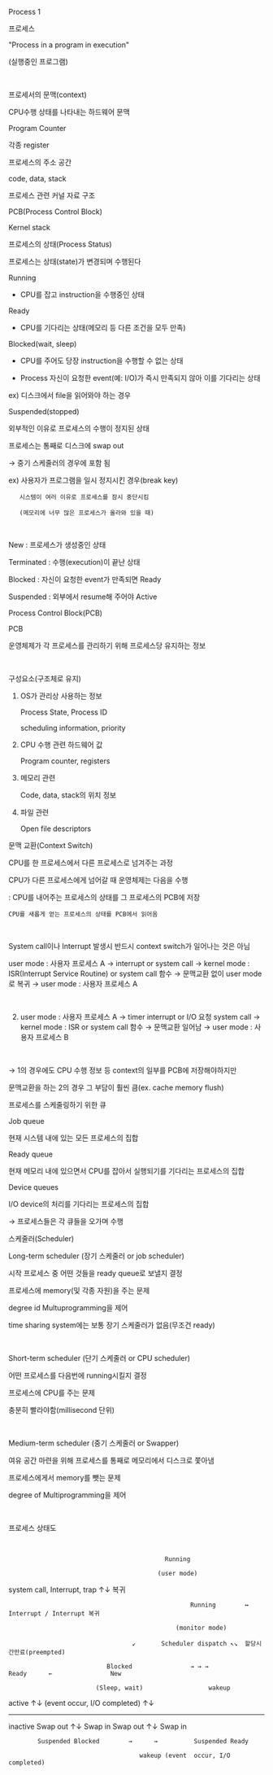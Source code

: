 Process 1

프로세스

"Process in a program in execution"

(실행중인 프로그램)

​

프로세서의 문맥(context)

 CPU수행 상태를 나타내는 하드웨어 문맥

   Program Counter

   각종 register​

 프로세스의 주소 공간

   code, data, stack

 프로세스 관련 커널 자료 구조

   PCB(Process Control Block)

   Kernel stack

프로세스의 상태(Process Status)

프로세스는 상태(state)가 변경되며 수행된다

Running

- CPU를 잡고 instruction을 수행중인 상태

Ready 

- CPU를 기다리는 상태(메모리 등 다른 조건을 모두 만족)

Blocked(wait, sleep)

- CPU를 주어도 당장 instruction을 수행할 수 없는 상태

- Process 자신이 요청한 event(예: I/O)가 즉시 만족되지 않아 이를 기다리는 상태

ex) 디스크에서 file을 읽어와야 하는 경우

Suspended(stopped)

외부적인 이유로 프로세스의 수행이 정지된 상태

프로세스는 통째로 디스크에 swap out

→ 중기 스케줄러의 경우에 포함 됨

ex) 사용자가 프로그램을 일시 정지시킨 경우(break key)

       시스템이 여러 이유로 프로세스를 잠시 중단시킴

       (메모리에 너무 많은 프로세스가 올라와 있을 때)

​

New : 프로세스가 생성중인 상태

Terminated : 수행(execution)이 끝난 상태

Blocked : 자신이 요청한 event가 만족되면 Ready

Suspended : 외부에서 resume해 주어야 Active

Process Control Block(PCB)

PCB

운영체제가 각 프로세스를 관리하기 위해 프로세스당 유지하는 정보

​

구성요소(구조체로 유지)

1. OS가 관리상 사용하는 정보

     Process State, Process ID

     scheduling information, priority  

2. CPU 수행 관련 하드웨어 값

     Program counter, registers

3. 메모리 관련

    Code, data, stack의 위치 정보

4. 파일 관련

    Open file descriptors

문맥 교환(Context Switch)

CPU를 한 프로세스에서 다른 프로세스로 넘겨주는 과정

CPU가 다른 프로세스에게 넘어갈 때 운영체제는 다음을 수행

 :  CPU를 내어주는 프로세스의 상태를 그 프로세스의 PCB에 저장

    CPU를 새롭게 얻는 프로세스의 상태를 PCB에서 읽어옴

​

System call이나 Interrupt 발생시 반드시 context switch가 일어나는 것은 아님

user mode : 사용자 프로세스 A → interrupt or system call → kernel mode : ISR(Interrupt Service Routine) or system call 함수 → 문맥교환 없이 user mode로 복귀 → user mode : 사용자 프로세스 A

​

2. user mode : 사용자 프로세스 A → timer interrupt or I/O 요청 system call → kernel mode : ISR or system call 함수 → 문맥교환 일어남 → user mode : 사용자 프로세스 B

​

→ 1의 경우에도 CPU 수행 정보 등 context의 일부를 PCB에 저장해야하지만 

문맥교환을 하는 2의 경우 그 부담이 훨씬 큼(ex. cache memory flush)

프로세스를 스케줄링하기 위한 큐

Job queue

현재 시스템 내에 있는 모든 프로세스의 집합

Ready queue

현재 메모리 내에 있으면서 CPU를 잡아서 실행되기를 기다리는 프로세스의 집합

Device queues

I/O device의 처리를 기다리는 프로세스의 집합

→ 프로세스들은 각 큐들을 오가며 수행

스케줄러(Scheduler)

Long-term scheduler (장기 스케줄러 or  job scheduler)

시작 프로세스 중 어떤 것들을 ready queue로 보낼지 결정

프로세스에 memory(및 각종 자원)을 주는 문제

degree id Multuprogramming을 제어

time sharing system에는 보통 장기 스케줄러가 없음(무조건 ready)

​

Short-term scheduler (단기 스케줄러 or  CPU scheduler)

어떤 프로세스를 다음번에 running시킬지 결정

프로세스에 CPU를 주는 문제

충분히 빨라야함(millisecond 단위)

​

Medium-term scheduler (중기 스케줄러 or  Swapper)

여유 공간 마련을 위해 프로세스를 통째로 메모리에서 디스크로 쫓아냄

프로세스에게서 memory를 뺏는 문제

degree of Multiprogramming을 제어

​

프로세스 상태도

​

                                               Running

                                             (user mode)

system call, Interrupt, trap   ↑↓    복귀   

                                                      Running        ↔    Interrupt / Interrupt 복귀

                                                  (monitor mode)

                                      ↙       Scheduler dispatch ↖↘  할당시간만료(preempted)

                               Blocked                → → →            Ready      ←                New

                            (Sleep, wait)                  wakeup

active                             ↑↓              (event occur, I/O completed)       ↑↓

-------------------------------------------------------------------------------------------------------------------------------

inactive  Swap out    ↑↓ Swap in                                Swap out    ↑↓ Swap in

            Suspended Blocked        →      →          Suspended Ready      

                                        wakeup (event  occur, I/O completed) 

​

​

